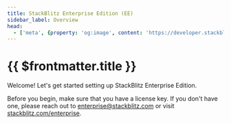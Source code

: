 ```yaml
---
title: StackBlitz Enterprise Edition (EE)
sidebar_label: Overview
head:
  - ['meta', {property: 'og:image', content: 'https://developer.stackblitz.com/img/og/enterprise-overview.png'}]
---
```


# {{ $frontmatter.title }}

Welcome! Let's get started setting up StackBlitz Enterprise Edition.

Before you begin, make sure that you have a license key. If you don't have one, please reach out to [enterprise@stackblitz.com](mailto:enterprise@stackblitz.com) or visit [stackblitz.com/enterprise](https://stackblitz.com/enterprise).
